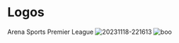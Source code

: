 # Logos
Arena Sports Premier League
![20231118-221613](https://github.com/Alfandy98/Logos/assets/152257242/13b0b943-d339-4e23-8b78-56f84cd20a7b)
![boo](https://github.com/Alfandy98/Logos/assets/152257242/5f7e73a5-b72d-408d-a285-93ae11b76c6b)
